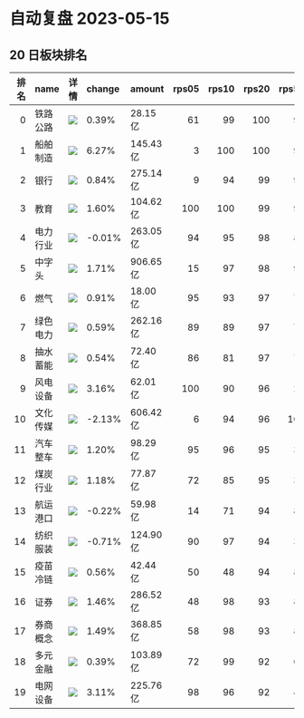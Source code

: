 # 自动复盘 2023-05-15
## 20 日板块排名
|   排名 | name     | 详情                                                                                                | change   | amount   |   rps05 |   rps10 |   rps20 |   rps50 |   rps120 |   rps250 | volume      |
|-------:|:---------|:----------------------------------------------------------------------------------------------------|:---------|:---------|--------:|--------:|--------:|--------:|---------:|---------:|:------------|
|      0 | 铁路公路 | ![](https://sykent-blog-image.oss-cn-beijing.aliyuncs.com/quant/image/2023/5/1684140447198-tmp.jpg) | 0.39%    | 28.15亿  |      61 |      99 |     100 |      96 |       90 |       73 | 497.16万手  |
|      1 | 船舶制造 | ![](https://sykent-blog-image.oss-cn-beijing.aliyuncs.com/quant/image/2023/5/1684140450393-tmp.jpg) | 6.27%    | 145.43亿 |       3 |     100 |     100 |      99 |       97 |      100 | 1159.50万手 |
|      2 | 银行     | ![](https://sykent-blog-image.oss-cn-beijing.aliyuncs.com/quant/image/2023/5/1684140452284-tmp.jpg) | 0.84%    | 275.14亿 |       9 |      94 |      99 |      95 |       85 |        8 | 5123.12万手 |
|      3 | 教育     | ![](https://sykent-blog-image.oss-cn-beijing.aliyuncs.com/quant/image/2023/5/1684140454175-tmp.jpg) | 1.60%    | 104.62亿 |     100 |     100 |      99 |      95 |       95 |       96 | 1081.95万手 |
|      4 | 电力行业 | ![](https://sykent-blog-image.oss-cn-beijing.aliyuncs.com/quant/image/2023/5/1684140455993-tmp.jpg) | -0.01%   | 263.05亿 |      94 |      95 |      98 |      86 |       63 |       46 | 3948.87万手 |
|      5 | 中字头   | ![](https://sykent-blog-image.oss-cn-beijing.aliyuncs.com/quant/image/2023/5/1684140457843-tmp.jpg) | 1.71%    | 906.65亿 |      15 |      97 |      98 |      97 |       96 |       88 | 9481.22万手 |
|      6 | 燃气     | ![](https://sykent-blog-image.oss-cn-beijing.aliyuncs.com/quant/image/2023/5/1684140459453-tmp.jpg) | 0.91%    | 18.00亿  |      95 |      93 |      97 |      70 |       50 |       35 | 192.27万手  |
|      7 | 绿色电力 | ![](https://sykent-blog-image.oss-cn-beijing.aliyuncs.com/quant/image/2023/5/1684140461313-tmp.jpg) | 0.59%    | 262.16亿 |      89 |      89 |      97 |      77 |       66 |       33 | 3755.69万手 |
|      8 | 抽水蓄能 | ![](https://sykent-blog-image.oss-cn-beijing.aliyuncs.com/quant/image/2023/5/1684140463140-tmp.jpg) | 0.54%    | 72.40亿  |      86 |      81 |      97 |      79 |       49 |       43 | 927.40万手  |
|      9 | 风电设备 | ![](https://sykent-blog-image.oss-cn-beijing.aliyuncs.com/quant/image/2023/5/1684140465009-tmp.jpg) | 3.16%    | 62.01亿  |     100 |      90 |      96 |      26 |       25 |       64 | 365.99万手  |
|     10 | 文化传媒 | ![](https://sykent-blog-image.oss-cn-beijing.aliyuncs.com/quant/image/2023/5/1684140466679-tmp.jpg) | -2.13%   | 606.42亿 |       6 |      94 |      96 |     100 |      100 |       98 | 5398.23万手 |
|     11 | 汽车整车 | ![](https://sykent-blog-image.oss-cn-beijing.aliyuncs.com/quant/image/2023/5/1684140468464-tmp.jpg) | 1.20%    | 98.29亿  |      95 |      96 |      95 |      36 |       25 |       78 | 635.72万手  |
|     12 | 煤炭行业 | ![](https://sykent-blog-image.oss-cn-beijing.aliyuncs.com/quant/image/2023/5/1684140470367-tmp.jpg) | 1.18%    | 77.87亿  |      72 |      85 |      95 |      36 |       10 |        5 | 656.13万手  |
|     13 | 航运港口 | ![](https://sykent-blog-image.oss-cn-beijing.aliyuncs.com/quant/image/2023/5/1684140472407-tmp.jpg) | -0.22%   | 59.98亿  |      14 |      71 |      94 |      80 |       66 |       43 | 1200.21万手 |
|     14 | 纺织服装 | ![](https://sykent-blog-image.oss-cn-beijing.aliyuncs.com/quant/image/2023/5/1684140474178-tmp.jpg) | -0.71%   | 124.90亿 |      90 |      97 |      94 |      32 |       74 |       30 | 1376.30万手 |
|     15 | 疫苗冷链 | ![](https://sykent-blog-image.oss-cn-beijing.aliyuncs.com/quant/image/2023/5/1684140476158-tmp.jpg) | 0.56%    | 42.44亿  |      50 |      48 |      94 |      82 |       80 |       66 | 325.89万手  |
|     16 | 证券     | ![](https://sykent-blog-image.oss-cn-beijing.aliyuncs.com/quant/image/2023/5/1684140478099-tmp.jpg) | 1.46%    | 286.52亿 |      48 |      98 |      93 |      85 |       81 |       40 | 2853.94万手 |
|     17 | 券商概念 | ![](https://sykent-blog-image.oss-cn-beijing.aliyuncs.com/quant/image/2023/5/1684140480107-tmp.jpg) | 1.49%    | 368.85亿 |      58 |      98 |      93 |      84 |       81 |       38 | 3721.48万手 |
|     18 | 多元金融 | ![](https://sykent-blog-image.oss-cn-beijing.aliyuncs.com/quant/image/2023/5/1684140481912-tmp.jpg) | 0.39%    | 103.89亿 |      72 |      99 |      92 |      69 |       57 |       56 | 1699.50万手 |
|     19 | 电网设备 | ![](https://sykent-blog-image.oss-cn-beijing.aliyuncs.com/quant/image/2023/5/1684140483736-tmp.jpg) | 3.11%    | 225.76亿 |      98 |      96 |      92 |      47 |       53 |       83 | 1849.87万手 |
